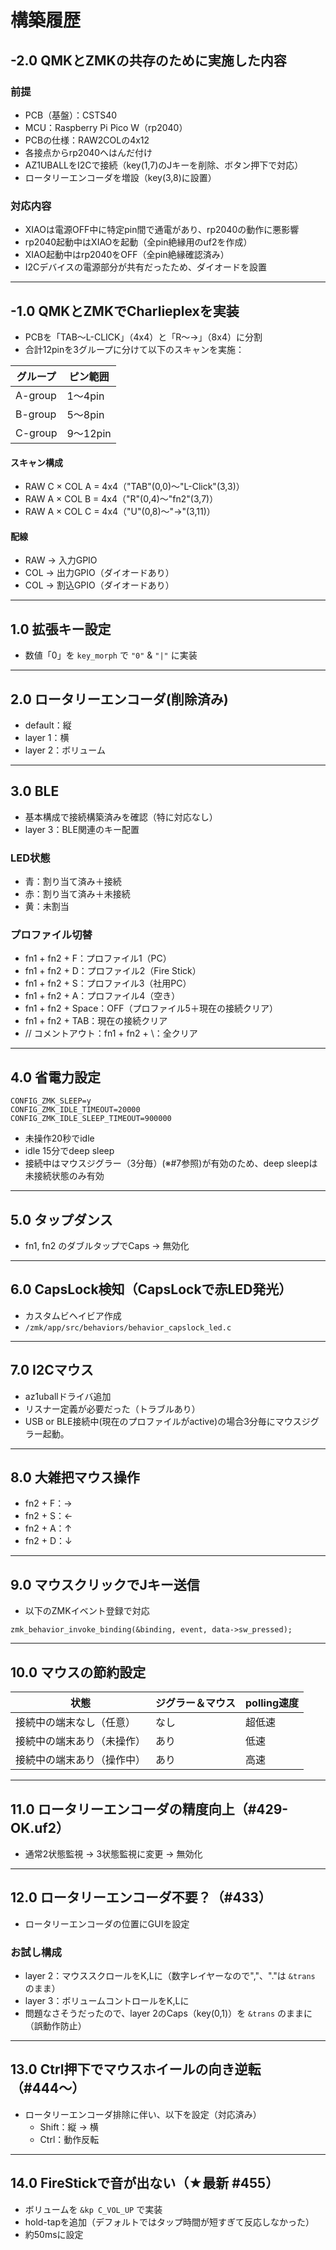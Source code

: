 # 構築履歴

## -2.0 QMKとZMKの共存のために実施した内容

### 前提
- PCB（基盤）：CSTS40  
- MCU：Raspberry Pi Pico W（rp2040）  
- PCBの仕様：RAW2COLの4x12  
- 各接点からrp2040へはんだ付け  
- AZ1UBALLをI2Cで接続（key(1,7)のJキーを削除、ボタン押下で対応）  
- ロータリーエンコーダを増設（key(3,8)に設置）

### 対応内容
- XIAOは電源OFF中に特定pin間で通電があり、rp2040の動作に悪影響  
- rp2040起動中はXIAOを起動（全pin絶縁用のuf2を作成）  
- XIAO起動中はrp2040をOFF（全pin絶縁確認済み）  
- I2Cデバイスの電源部分が共有だったため、ダイオードを設置  

---

## -1.0 QMKとZMKでCharlieplexを実装

- PCBを「TAB〜L-CLICK」（4x4）と「R〜→」（8x4）に分割  
- 合計12pinを3グループに分けて以下のスキャンを実施：

| グループ | ピン範囲 |
|---------|----------|
| A-group | 1〜4pin  |
| B-group | 5〜8pin  |
| C-group | 9〜12pin |

#### スキャン構成
- RAW C × COL A = 4x4（"TAB"(0,0)〜"L-Click"(3,3)）  
- RAW A × COL B = 4x4（"R"(0,4)〜"fn2"(3,7)）  
- RAW A × COL C = 4x4（"U"(0,8)〜"→"(3,11)）

#### 配線
- RAW → 入力GPIO  
- COL → 出力GPIO（ダイオードあり）  
- COL → 割込GPIO（ダイオードあり）  

---

## 1.0 拡張キー設定

- 数値「0」を `key_morph` で `"0"` & `"|"` に実装  

---

## 2.0 ロータリーエンコーダ(削除済み)

- default：縦  
- layer 1：横  
- layer 2：ボリューム  

---

## 3.0 BLE

- 基本構成で接続構築済みを確認（特に対応なし）  
- layer 3：BLE関連のキー配置  

### LED状態
- 青：割り当て済み＋接続  
- 赤：割り当て済み＋未接続  
- 黄：未割当  

### プロファイル切替
- fn1 + fn2 + F：プロファイル1（PC）  
- fn1 + fn2 + D：プロファイル2（Fire Stick）  
- fn1 + fn2 + S：プロファイル3（社用PC）  
- fn1 + fn2 + A：プロファイル4（空き）  
- fn1 + fn2 + Space：OFF（プロファイル5＋現在の接続クリア）  
- fn1 + fn2 + TAB：現在の接続クリア  
- // コメントアウト：fn1 + fn2 + \：全クリア  

---

## 4.0 省電力設定

```text
CONFIG_ZMK_SLEEP=y
CONFIG_ZMK_IDLE_TIMEOUT=20000
CONFIG_ZMK_IDLE_SLEEP_TIMEOUT=900000
```

- 未操作20秒でidle  
- idle 15分でdeep sleep  
- 接続中はマウスジグラー（3分毎）(※#7参照)が有効のため、deep sleepは未接続状態のみ有効  

---

## 5.0 タップダンス

- fn1, fn2 のダブルタップでCaps → 無効化  

---

## 6.0 CapsLock検知（CapsLockで赤LED発光）

- カスタムビヘイビア作成  
- `/zmk/app/src/behaviors/behavior_capslock_led.c`  

---

## 7.0 I2Cマウス

- az1uballドライバ追加  
- リスナー定義が必要だった（トラブルあり）  
- USB or BLE接続中(現在のプロファイルがactive)の場合3分毎にマウスジグラー起動。

---

## 8.0 大雑把マウス操作

- fn2 + F：→  
- fn2 + S：←  
- fn2 + A：↑  
- fn2 + D：↓  

---

## 9.0 マウスクリックでJキー送信

- 以下のZMKイベント登録で対応  
```
zmk_behavior_invoke_binding(&binding, event, data->sw_pressed);
```

---

## 10.0 マウスの節約設定

| 状態                     | ジグラー＆マウス | polling速度 |
|--------------------------|------------------|--------------|
| 接続中の端末なし（任意） | なし              | 超低速       |
| 接続中の端末あり（未操作） | あり              | 低速         |
| 接続中の端末あり（操作中） | あり              | 高速         |

---

## 11.0 ロータリーエンコーダの精度向上（#429-OK.uf2）

- 通常2状態監視 → 3状態監視に変更 → 無効化  

---

## 12.0 ロータリーエンコーダ不要？（#433）

- ロータリーエンコーダの位置にGUIを設定  

### お試し構成
- layer 2：マウススクロールをK,Lに（数字レイヤーなので","、"."は `&trans` のまま）  
- layer 3：ボリュームコントロールをK,Lに  
- 問題なさそうだったので、layer 2のCaps（key(0,1)）を `&trans` のままに（誤動作防止）  

---

## 13.0 Ctrl押下でマウスホイールの向き逆転（#444〜）

- ロータリーエンコーダ排除に伴い、以下を設定（対応済み）  
  - Shift：縦 → 横  
  - Ctrl：動作反転  

---

## 14.0 FireStickで音が出ない（★最新 #455）

- ボリュームを `&kp C_VOL_UP` で実装  
- hold-tapを追加（デフォルトではタップ時間が短すぎて反応しなかった）  
- 約50msに設定  

